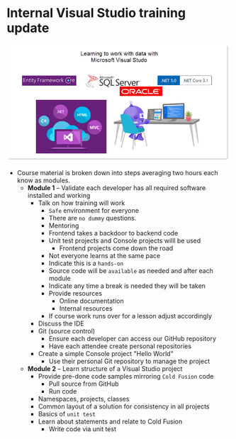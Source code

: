 # Internal Visual Studio training update

![tileimage](assets/template1.png)

- Course material is broken down into steps averaging two hours each know as modules.
  - **Module 1** – Validate each developer has all required software installed and working
    - Talk on how training will work
      - `Safe` environment for everyone
      - There are `no dummy` questions.
      - Mentoring 
      - Frontend takes a backdoor to backend code
      - Unit test projects and Console projects willl be used
        - Frontend projects come down the road
      - Not everyone learns at the same pace 
      - Indicate this is a `hands-on` 
      - Source code will be `available` as needed and after each module
      - Indicate any time a break is needed they will be taken
      - Provide resources
        - Online documentation
        - Internal resources
      - If course work runs over for a lesson adjust accordingly
    - Discuss the IDE
    - Git (source control)
      - Ensure each developer can access our GitHub repository
      - Have each attendee create personal repositories
    - Create a simple Console project &quot;Hello World&quot;
      - Use their personal Git repository to manage the project
  - **Module 2** – Learn structure of a Visual Studio project
    - Provide pre-done code samples mirroring `Cold Fusion` code
      - Pull source from GitHub
      - Run code
    - Namespaces, projects, classes
    - Common layout of a solution for consistency in all projects
    - Basics of `unit test`
    - Learn about statements and relate to Cold Fusion
      - Write code via unit test